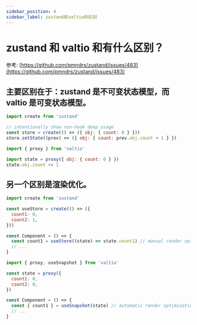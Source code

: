 ```yaml
---
sidebar_position: 4
sidebar_label: zustand和valtio的区别
---
```

# zustand 和 valtio 和有什么区别？

参考: [https://github.com/pmndrs/zustand/issues/483](https://github.com/pmndrs/zustand/issues/483)

## 主要区别在于：zustand 是不可变状态模型，而 valtio 是可变状态模型。

```js
import create from 'zustand'

// intentionally show non-hook deep usage
const store = create(() => ({ obj: { count: 0 } }))
store.setState((prev) => ({ obj: { count: prev.obj.count + 1 } })
```

```js
import { proxy } from 'valtio'

import state = proxy({ obj: { count: 0 } })
state.obj.count += 1
```

## 另一个区别是渲染优化。

```js
import create from 'zustand'

const useStore = create(() => ({
  count1: 0,
  count2: 1,
}))

const Component = () => {
  const count1 = useStore((state) => state.count1) // manual render optimization with selector
  // ...
}
```

```js
import { proxy, useSnapshot } from 'valtio'

const state = proxy({
  count1: 0,
  count2: 0,
})

const Component = () => {
  const { count1 } = useSnapshot(state) // automatic render optimization with property access
  // ...
}
```